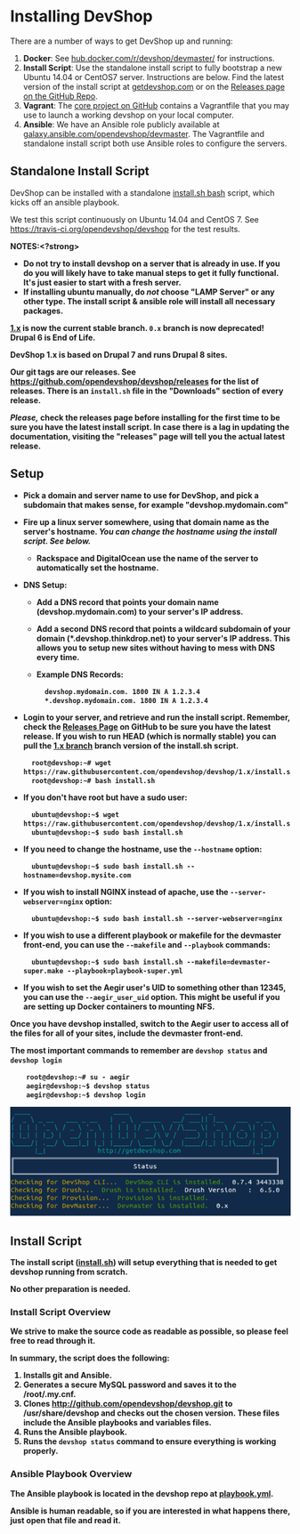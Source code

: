 # Installing DevShop

There are a number of ways to get DevShop up and running:

1. **Docker**: See [hub.docker.com/r/devshop/devmaster/](https://hub.docker.com/r/devshop/devmaster/) for instructions.
2. **Install Script**: Use the standalone install script to fully bootstrap a new Ubuntu 14.04 or CentOS7 server. Instructions are below.  Find the latest version of the install script at [getdevshop.com](http://getdevshop.com) or on the [Releases page on the GitHub Repo](http://github.com/opendevshop/devshop/releases).
3. **Vagrant**: The [core project on GitHub](https://github.com/opendevshop/devshop) contains a Vagrantfile that you may use to launch a working devshop on your local computer.
4. **Ansible**: We have an Ansible role publicly available at [galaxy.ansible.com/opendevshop/devmaster](https://galaxy.ansible.com/opendevshop/devmaster/). The Vagrantfile and standalone install script both use Ansible roles to configure the servers.


## Standalone Install Script

DevShop can be installed with a standalone <a href="https://github.com/opendevshop/devshop/blob/1.x/install.sh">install.sh bash</a> script, which kicks off an ansible playbook.

We test this script continuously on Ubuntu 14.04 and CentOS 7.  See https://travis-ci.org/opendevshop/devshop for the test results.

<strong>NOTES:<?strong>
- Do not try to install devshop on a server that is already in use. If you do you will likely have to take manual steps to get it fully functional. It's just easier to start with a fresh server.
- If installing ubuntu manually, do *not* choose "LAMP Server" or any other type. The install script & ansible role will install all necessary packages.

[1.x](https://github.com/opendevshop/devshop) is now the current stable branch. `0.x` branch is now deprecated! Drupal 6 is End of Life.

DevShop 1.x is based on Drupal 7 and runs Drupal 8 sites.

Our git tags are our releases. See https://github.com/opendevshop/devshop/releases for the list of releases.  There is an `install.sh` file in the "Downloads" section of every release.

*Please,* check the releases page before installing for the first time to be sure you have the latest install script. In case there is a lag in updating the documentation, visiting the "releases" page will tell you the actual latest release.


Setup
-----

- Pick a domain and server name to use for DevShop, and pick a subdomain that makes sense, for example "devshop.mydomain.com"
- Fire up a linux server somewhere, using that domain name as the server's hostname. *You can change the hostname using the install script. See below.*
    - Rackspace and DigitalOcean use the name of the server to automatically set the hostname.
- DNS Setup:
    - Add a DNS record that points your domain name (devshop.mydomain.com) to your server's IP address.
    - Add a second DNS record that points a wildcard subdomain of your domain (*.devshop.thinkdrop.net) to your server's IP address. This allows you to setup new sites without having to mess with DNS every time.
    - Example DNS Records:

            devshop.mydomain.com. 1800 IN A 1.2.3.4
            *.devshop.mydomain.com. 1800 IN A 1.2.3.4

- Login to your server, and retrieve and run the install script. Remember, check the [Releases Page](https://github.com/opendevshop/devshop/releases) on GitHub to be sure you have the latest release.  If you wish to run HEAD (which is normally stable) you can pull the [1.x branch](https://raw.githubusercontent.com/opendevshop/devshop/1.x/install.sh) branch version of the install.sh script.

        root@devshop:~# wget https://raw.githubusercontent.com/opendevshop/devshop/1.x/install.sh
        root@devshop:~# bash install.sh

- If you don't have root but have a sudo user:

        ubuntu@devshop:~$ wget https://raw.githubusercontent.com/opendevshop/devshop/1.x/install.sh
        ubuntu@devshop:~$ sudo bash install.sh

- If you need to change the hostname, use the `--hostname` option:

        ubuntu@devshop:~$ sudo bash install.sh --hostname=devshop.mysite.com

- If you wish to install NGINX instead of apache, use the `--server-webserver=nginx` option:

        ubuntu@devshop:~$ sudo bash install.sh --server-webserver=nginx

- If you wish to use a different playbook or makefile for the devmaster front-end, you can use the `--makefile` and `--playbook` commands:

        ubuntu@devshop:~$ sudo bash install.sh --makefile=devmaster-super.make --playbook=playbook-super.yml

- If you wish to set the Aegir user's UID to something other than 12345, you can use the `--aegir_user_uid` option. This might be useful if you are setting up Docker containers to mounting NFS.


Once you have devshop installed, switch to the Aegir user to access all of the files for all of your sites, include the devmaster front-end.

The most important commands to remember are `devshop status` and `devshop login`

        root@devshop:~# su - aegir
        aegir@devshop:~$ devshop status
        aegir@devshop:~$ devshop login
        
![$ devshop status](images/devshop-status.png "A screenshot of the devshop status command")


Install Script
--------------

The install script ([install.sh](https://github.com/opendevshop/devshop/blob/1.x/install.sh)) will setup everything that is needed to get devshop running from scratch.

No other preparation is needed.

### Install Script Overview

We strive to make the source code as readable as possible, so please feel free to read through it.

In summary, the script does the following:

1. Installs git and Ansible.
2. Generates a secure MySQL password and saves it to the /root/.my.cnf.
3. Clones http://github.com/opendevshop/devshop.git to /usr/share/devshop and checks out the chosen version.  These files include the Ansible playbooks and variables files.
4. Runs the Ansible playbook.
5. Runs the `devshop status` command to ensure everything is working properly.

### Ansible Playbook Overview

The Ansible playbook is located in the devshop repo at [playbook.yml](https://github.com/opendevshop/devshop/blob/1.x/playbook.yml).

Ansible is human readable, so if you are interested in what happens there, just open that file and read it.


